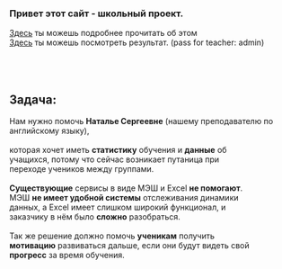 <h3>Привет этот сайт - школьный проект.</h3>
<a href="https://clck.ru/34crmP">Здесь</a> ты можешь подробнее прочитать об этом
<br><a href="table3.pythonanywhere.com">Здесь</a> ты можешь посмотреть результат. (pass for teacher: admin)
<br><br><br><br>
<h2>Задача:</h2>
Нам нужно помочь <b>Наталье Сергеевне</b> (нашему преподавателю по английскому языку),<br><br>
которая хочет иметь <b>статистику</b> обучения и <b>данные</b> об<br>
учащихся, потому что сейчас возникает путаница при<br>
переходе учеников между группами.<br><br>
<b>Существующие</b> сервисы в виде МЭШ и Excel <b>не помогают</b>.<br>
МЭШ <b>не имеет удобной системы</b> отслеживания динамики<br>
данных, а Excel имеет слишком широкий функционал, и<br>
заказчику в нём было <b>сложно</b> разобраться.<br><br>
Так же решение должно помочь <b>ученикам</b> получить<br>
<b>мотивацию</b> развиваться дальше, если они будут видеть свой<br>
<b>прогресс</b> за время обучения.
